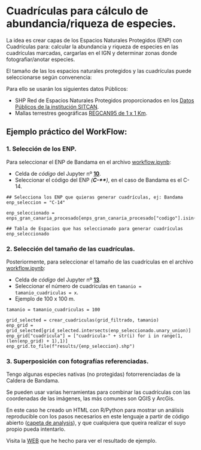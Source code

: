 # Cuadrículas para cálculo de abundancia/riqueza de especies.

La idea es crear capas de los Espacios Naturales Protegidos (ENP) con Cuadrículas para: calcular la abundancia y riqueza de especies en las cuadrículas marcadas, cargarlas en el IGN y determinar zonas donde fotografiar/anotar especies.

El tamaño de las los espacios naturales protegidos y las cuadrículas puede seleccionarse según convenencia:

Para ello se usarán los siguientes datos Públicos:

* SHP Red de Espacios Naturales Protegidos proporcionados en los [Datos Públicos de la institución SITCAN](https://opendata.sitcan.es/). 
* Mallas terrestres geográficas [REGCAN95 de 1 x 1 Km](https://www.miteco.gob.es/es/biodiversidad/servicios/banco-datos-naturaleza/informacion-disponible/bdn-cart-aux-descargas-ccaa.html#UTM).

## Ejemplo práctico del WorkFlow:

### 1. Selección de los ENP.

Para seleccionar el ENP de Bandama en el archivo [workflow.ipynb](workflow.ipynb):

* Celda de *código* del Jupyter nº **<u>10</u>**.
* Seleccionar el código del ENP <i>(<strong>C-**</strong>)</i>, en el caso de Bandama es el C-14.

```
## Selecciona los ENP que quieras generar cuadrículas, ej: Bandama
enp_seleccion = "C-14"   

enp_seleccionado = enps_gran_canaria_procesado[enps_gran_canaria_procesado["codigo"].isin(enp_seleccion)]

## Tabla de Espacios que has seleccionado para generar cuadrículas
enp_seleccionado
```

### 2. Selección del tamaño de las cuadrículas.

Posteriormente, para seleccionar el tamaño de las cuadrículas en el archivo [workflow.ipynb](workflow.ipynb):

* Celda de *código* del Jupyter nº **<u>13</u>**.
* Seleccionar el número de cuadrículas en ```tamanio = tamanio_cuadriculas = x```.
* Ejemplo de 100 x 100 m.

```
tamanio = tamanio_cuadriculas = 100

grid_selected = crear_cuadriculas(grid_filtrado, tamanio)
enp_grid = grid_selected[grid_selected.intersects(enp_seleccionado.unary_union)]
enp_grid["cuadricula"] = ["cuadricula-" + str(i) for i in range(1,(len(enp_grid) + 1),1)]
enp_grid.to_file(f"results/{enp_seleccion}.shp")
```

### 3. Superposición con fotografías referenciadas.

Tengo algunas especies nativas (no protegidas) fotorrerenciadas de la Caldera de Bandama.

Se pueden usar varias herramientas para combinar las cuadrículas con las coordenadas de las imágenes, las más comunes son QGIS y ArcGis.

En este caso he creado un HTML con R/Python para mostrar un análisis reproducible con los pasos necesarios en este lenguaje a partir de código abierto ([capeta de analysis](analysis/)), y que cualquiera que queira realizar el suyo propio pueda intentarlo.

Visita la [WEB](https://juancarlosbio.github.io/Cuadriculas_Especies/) que he hecho para ver el resultado de ejemplo.
